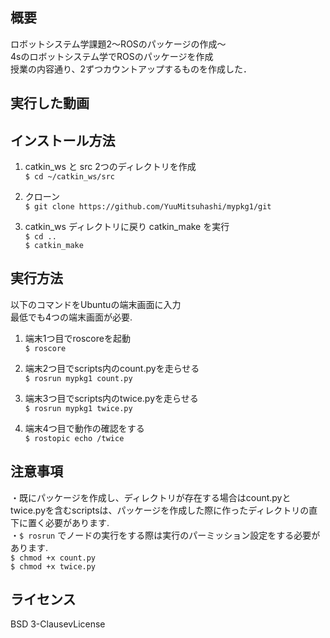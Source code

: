 ## 概要  
ロボットシステム学課題2～ROSのパッケージの作成～  
4sのロボットシステム学でROSのパッケージを作成  
授業の内容通り、2ずつカウントアップするものを作成した．  

## 実行した動画  

## インストール方法  
1. catkin_ws と src 2つのディレクトリを作成  
`$ cd ~/catkin_ws/src`  

2. クローン  
`$ git clone https://github.com/YuuMitsuhashi/mypkg1/git`  

3. catkin_ws ディレクトリに戻り catkin_make を実行  
`$ cd ..`  
`$ catkin_make`  

## 実行方法  
以下のコマンドをUbuntuの端末画面に入力  
最低でも4つの端末画面が必要.  
1. 端末1つ目でroscoreを起動  
`$ roscore`  

2. 端末2つ目でscripts内のcount.pyを走らせる  
`$ rosrun mypkg1 count.py`  

3. 端末3つ目でscripts内のtwice.pyを走らせる  
`$ rosrun mypkg1 twice.py`

4. 端末4つ目で動作の確認をする  
`$ rostopic echo /twice`  

## 注意事項  
・既にパッケージを作成し、ディレクトリが存在する場合はcount.pyとtwice.pyを含むscriptsは、パッケージを作成した際に作ったディレクトリの直下に置く必要があります.  
・`$ rosrun` でノードの実行をする際は実行のパーミッション設定をする必要があります.  
`$ chmod +x count.py`  
`$ chmod +x twice.py`  

## ライセンス  
BSD 3-ClausevLicense
